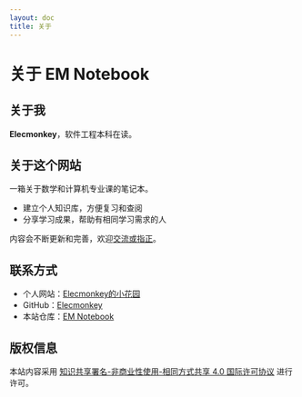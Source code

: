 ```yaml
---
layout: doc
title: 关于
---
```


# 关于 EM Notebook

## 关于我

**Elecmonkey**，软件工程本科在读。

## 关于这个网站

一箱关于数学和计算机专业课的笔记本。

- 建立个人知识库，方便复习和查阅
- 分享学习成果，帮助有相同学习需求的人

内容会不断更新和完善，欢迎[交流或指正](https://github.com/elecmonkey/elecmonkey-notebook/issues)。

## 联系方式

- 个人网站：[Elecmonkey的小花园](https://www.elecmonkey.com)
- GitHub：[Elecmonkey](https://github.com/elecmonkey)
- 本站仓库：[EM Notebook](htps://github.com/elecmonkey/elecmonkey-notebook)

## 版权信息

本站内容采用 [知识共享署名-非商业性使用-相同方式共享 4.0 国际许可协议](https://creativecommons.org/licenses/by-nc-sa/4.0/) 进行许可。